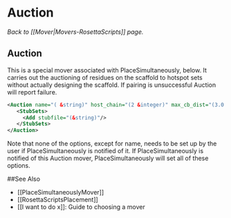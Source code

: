 # Auction
*Back to [[Mover|Movers-RosettaScripts]] page.*
## Auction

This is a special mover associated with PlaceSimultaneously, below. It carries out the auctioning of residues on the scaffold to hotspot sets without actually designing the scaffold. If pairing is unsuccessful Auction will report failure.

```xml
<Auction name="( &string)" host_chain="(2 &integer)" max_cb_dist="(3.0 &Real)" cb_force="(0.5 &Real)">
   <StubSets>
     <Add stubfile="(&string)"/>
   </StubSets>
</Auction>
```

Note that none of the options, except for name, needs to be set up by the user if PlaceSimultaneously is notified of it. If PlaceSimultaneously is notified of this Auction mover, PlaceSimultaneously will set all of these options.


##See Also

* [[PlaceSimultaneouslyMover]]
* [[RosettaScriptsPlacement]]
* [[I want to do x]]: Guide to choosing a mover
